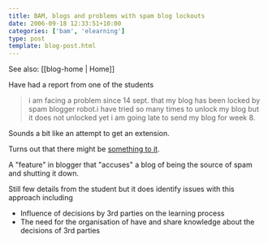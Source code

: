 ```yaml
---
title: BAM, blogs and problems with spam blog lockouts
date: 2006-09-18 12:33:51+10:00
categories: ['bam', 'elearning']
type: post
template: blog-post.html
---
```


See also: [[blog-home | Home]]

Have had a report from one of the students

> i am facing a problem since 14 sept. that my blog has been locked by spam blogger robot.i have tried so many times to unlock my blog but it does not unlocked yet i am going late to send my blog for week 8.

Sounds a bit like an attempt to get an extension.

Turns out that there might be [something to it](http://www.revenews.com/jeremypalmer/2006/08/my_spam_blog.html).

A "feature" in blogger that "accuses" a blog of being the source of spam and shutting it down.

Still few details from the student but it does identify issues with this approach including

- Influence of decisions by 3rd parties on the learning process
- The need for the organisation of have and share knowledge about the decisions of 3rd parties